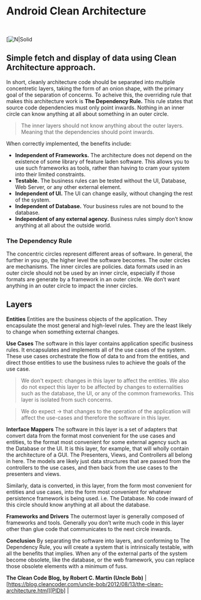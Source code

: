 # Android Clean Architecture
<br /> 

[![N|Solid](https://lh3.googleusercontent.com/guADWYsx75_ldKlBPP7w-svEs2kLoIgHdoxemnzeXnoOjmBMrcX2aA9mj5MdssnX4v6xZMkAMQz019i0i47pKdo9HsKluHf3wvvTA8E87gEuVE4prBWwVKxpY14YaPtnDHzUt244l0msyUA7XeylyZPynXN8txVT9Kk9KGXcGcGKTHQfHdyiqO0eM3DeY2DRma5j4ADE7AJsfRwbJgzWPqLGxyQd3SITOWCetgv9CNIV7SyhTi7upGhdV4Dht1GDnVQYmb4jduHV6kLDs1pQOtkV5owMyt9JwUGEA0f-hga5aZxaaGfdP4fdlGum6qqyfhxoRQvFKWBaJ1c1tcKZ2uhByTg7LkJFsn8bzZjAK3kdM6nWsVPWfwLD9NprfjohrOcVM0pXXhiXovWvRwd4ug4I98HrtJMp3bAn97AuRQhH5W12pLR1wgbKxkCnGWAzcglfnYbSPMq-ykt-JkPJJ75W1KIjtSx_CRool1jX6JEXz7znADmVVfIeXrty4OvnqGzXDeYWekpZlZBuRNPkzgrIt5bAVy_BkAyAeRwQrv4UsOms6OxSoiBB06f8E8Jvn_l0-Ca3L8K61FMCQl1cuOHhtbK-QCC48cdLrp5tdyIm6uuhUiCU5IYSoKZwmckR7crq5KvKmWuN60q0OxNt7gPV_eZEh1Q=w772-h567-no)

## Simple fetch and display of data using Clean Architecture approach.

In short, cleanly architecture code should be separated into multiple concentretic layers, taking the form of an onion shape, with the primary goal of the separation of concerns. To acheive this, the overriding rule that makes this architecture work is **The Dependency Rule.** This rule states that source code dependencies must only point inwards. Nothing in an inner circle can know anything at all about something in an outer circle.

> The inner layers should not know anything about the outer layers. Meaning that the dependencies should point inwards.

When correctly implemented, the benefits include:

- **Independent of Frameworks.** The architecture does not depend on the existence of some library of feature laden software. This allows you to use such frameworks as tools, rather than having to cram your system into their limited constraints.
- **Testable.** The business rules can be tested without the UI, Database, Web Server, or any other external element.
- **Independent of UI.** The UI can change easily, without changing the rest of the system. 
- **Independent of Database.** Your business rules are not bound to the database.
- **Independent of any external agency.** Business rules simply don’t know anything at all about the outside world.

### The Dependency Rule
The concentric circles represent different areas of software. In general, the further in you go, the higher level the software becomes. The outer circles are mechanisms. The inner circles are policies. data formats used in an outer circle should not be used by an inner circle, especially if those formats are generate by a framework in an outer circle. We don’t want anything in an outer circle to impact the inner circles.

## Layers

**Entities**
Entities are the business objects of the application. They encapsulate the most general and high-level rules. They are the least likely to change when something external changes.

**Use Cases**
The software in this layer contains application specific business rules. It encapsulates and implements all of the use cases of the system. These use cases orchestrate the flow of data to and from the entities, and direct those entities to use the business rules to achieve the goals of the use case.

>We don't expect:  changes in this layer to affect the entities. We also do not expect this layer to be affected by changes to externalities such as the database, the UI, or any of the common frameworks. This layer is isolated from such concerns.

>We do expect -> that changes to the operation of the application will affect the use-cases and therefore the software in this layer. 

**Interface Mappers**
The software in this layer is a set of adapters that convert data from the format most convenient for the use cases and entities, to the format most convenient for some external agency such as the Database or the UI. It is this layer, for example, that will wholly contain the architecture of a GUI. The Presenters, Views, and Controllers all belong in here. The models are likely just data structures that are passed from the controllers to the use cases, and then back from the use cases to the presenters and views.

Similarly, data is converted, in this layer, from the form most convenient for entities and use cases, into the form most convenient for whatever persistence framework is being used. i.e. The Database. No code inward of this circle should know anything at all about the database.

**Frameworks and Drivers**
The outermost layer is generally composed of frameworks and tools. Generally you don’t write much code in this layer other than glue code that communicates to the next circle inwards.

**Conclusion**
By separating the software into layers, and conforming to The Dependency Rule, you will create a system that is intrinsically testable, with all the benefits that implies. When any of the external parts of the system become obsolete, like the database, or the web framework, you can replace those obsolete elements with a minimum of fuss.

**The Clean Code Blog, by Robert C. Martin (Uncle Bob)**
| [https://blog.cleancoder.com/uncle-bob/2012/08/13/the-clean-architecture.html][PlDb] |

